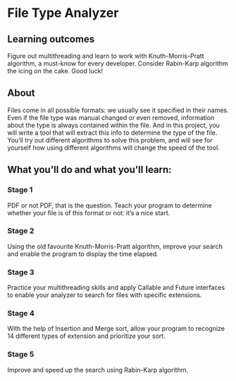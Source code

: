 # File Type Analyzer

## Learning outcomes
Figure out multithreading and learn to work with Knuth-Morris-Pratt algorithm, a must-know for every developer. Consider Rabin-Karp algorithm the icing on the cake. Good luck!

## About
Files come in all possible formats: we usually see it specified in their names. Even if the file type was manual changed or even removed, information about the type is always contained within the file. And in this project, you will write a tool that will extract this info to determine the type of the file. You’ll try out different algorithms to solve this problem, and will see for yourself how using different algorithms will change the speed of the tool.

## What you'll do and what you'll learn:
### Stage 1
PDF or not PDF, that is the question. Teach your program to determine whether your file is of this format or not: it’s a nice start.
### Stage 2
Using the old favourite Knuth-Morris-Pratt algorithm, improve your search and enable the program to display the time elapsed.
### Stage 3
Practice your multithreading skills and apply Callable and Future interfaces to enable your analyzer to search for files with specific extensions.
### Stage 4
With the help of Insertion and Merge sort, allow your program to recognize 14 different types of extension and prioritize your sort.
### Stage 5
Improve and speed up the search using Rabin-Karp algorithm.

